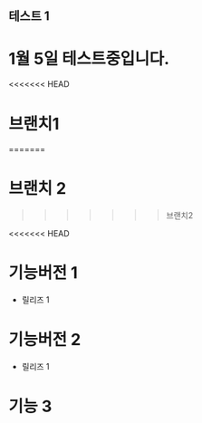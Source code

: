 ## 테스트 1
# 1월 5일 테스트중입니다.

<<<<<<< HEAD
# 브랜치1
=======
# 브랜치 2
>>>>>>> 브랜치2

<<<<<<< HEAD

# 기능버전 1

- 릴리즈 1

# 기능버전 2

- 릴리즈 1

# 기능 3

